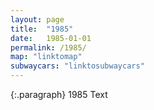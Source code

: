 ```yaml
---
layout: page
title:  "1985"
date:   1985-01-01
permalink: /1985/
map: "linktomap"
subwaycars: "linktosubwaycars"
---
```

{:.paragraph}
1985 Text